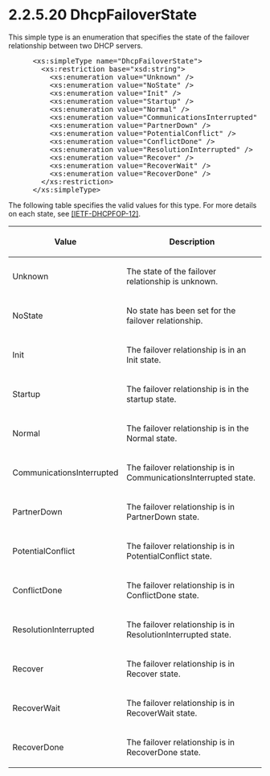 <html dir="LTR" xmlns:mshelp="http://msdn.microsoft.com/mshelp" xmlns:ddue="http://ddue.schemas.microsoft.com/authoring/2003/5" xmlns:xlink="http://www.w3.org/1999/xlink" xmlns:tool="http://www.microsoft.com/tooltip">
 <body>
 <div id="header">
 <h1 class="heading">2.2.5.20 DhcpFailoverState</h1>
 </div>
 <div id="mainSection">
 <div id="mainBody">
 <div id="allHistory" class="saveHistory"></div>
 <div id="sectionSection0" class="section" name="collapseableSection">
 

<p>This simple type is an enumeration that specifies the state
of the failover relationship between two DHCP servers.</p>

<dl>
<dd>
<div><pre> &lt;xs:simpleType name=&quot;DhcpFailoverState&quot;&gt;
   &lt;xs:restriction base=&quot;xsd:string&quot;&gt;
     &lt;xs:enumeration value=&quot;Unknown&quot; /&gt;
     &lt;xs:enumeration value=&quot;NoState&quot; /&gt;
     &lt;xs:enumeration value=&quot;Init&quot; /&gt;
     &lt;xs:enumeration value=&quot;Startup&quot; /&gt;
     &lt;xs:enumeration value=&quot;Normal&quot; /&gt;
     &lt;xs:enumeration value=&quot;CommunicationsInterrupted&quot; /&gt;
     &lt;xs:enumeration value=&quot;PartnerDown&quot; /&gt;
     &lt;xs:enumeration value=&quot;PotentialConflict&quot; /&gt;
     &lt;xs:enumeration value=&quot;ConflictDone&quot; /&gt;
     &lt;xs:enumeration value=&quot;ResolutionInterrupted&quot; /&gt;
     &lt;xs:enumeration value=&quot;Recover&quot; /&gt;
     &lt;xs:enumeration value=&quot;RecoverWait&quot; /&gt;
     &lt;xs:enumeration value=&quot;RecoverDone&quot; /&gt;
   &lt;/xs:restriction&gt;
 &lt;/xs:simpleType&gt;
</pre></div>
</dd></dl>

<p>The following table specifies the valid values for this
type. For more details on each state, see <a href="https://go.microsoft.com/fwlink/?LinkId=217377">[IETF-DHCPFOP-12]</a>.</p>

<table>
 <thead>
 <tr>
 <th>
 <p>Value</p>
 </th>
 <th>
 <p>Description</p>
 </th>
 </tr>
 </thead>
 <tr>
 <td>
 <p>Unknown</p>
 </td>
 <td>
 <p>The state of the failover relationship is unknown.</p>
 </td>
 </tr>
 <tr>
 <td>
 <p>NoState</p>
 </td>
 <td>
 <p>No state has been set for the failover relationship.</p>
 </td>
 </tr>
 <tr>
 <td>
 <p>Init</p>
 </td>
 <td>
 <p>The failover relationship is in an Init state.</p>
 </td>
 </tr>
 <tr>
 <td>
 <p>Startup</p>
 </td>
 <td>
 <p>The failover relationship is in the startup state.</p>
 </td>
 </tr>
 <tr>
 <td>
 <p>Normal</p>
 </td>
 <td>
 <p>The failover relationship is in the Normal state.</p>
 </td>
 </tr>
 <tr>
 <td>
 <p>CommunicationsInterrupted</p>
 </td>
 <td>
 <p>The failover relationship is in
 CommunicationsInterrupted state.</p>
 </td>
 </tr>
 <tr>
 <td>
 <p>PartnerDown</p>
 </td>
 <td>
 <p>The failover relationship is in PartnerDown state.</p>
 </td>
 </tr>
 <tr>
 <td>
 <p>PotentialConflict</p>
 </td>
 <td>
 <p>The failover relationship is in PotentialConflict
 state.</p>
 </td>
 </tr>
 <tr>
 <td>
 <p>ConflictDone</p>
 </td>
 <td>
 <p>The failover relationship is in ConflictDone state.</p>
 </td>
 </tr>
 <tr>
 <td>
 <p>ResolutionInterrupted</p>
 </td>
 <td>
 <p>The failover relationship is in ResolutionInterrupted
 state.</p>
 </td>
 </tr>
 <tr>
 <td>
 <p>Recover</p>
 </td>
 <td>
 <p>The failover relationship is in Recover state.</p>
 </td>
 </tr>
 <tr>
 <td>
 <p>RecoverWait</p>
 </td>
 <td>
 <p>The failover relationship is in RecoverWait state.</p>
 </td>
 </tr>
 <tr>
 <td>
 <p>RecoverDone</p>
 </td>
 <td>
 <p>The failover relationship is in RecoverDone state.</p>
 </td>
 </tr>
</table>

<p> </p>


 </div>
 </div>
 </div>
 </body>
</html>